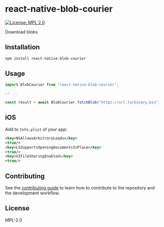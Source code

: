 # react-native-blob-courier

[![License: MPL 2.0](https://img.shields.io/badge/License-MPL%202.0-brightgreen.svg)](https://opensource.org/licenses/MPL-2.0)

Download blobs

## Installation

```sh
npm install react-native-blob-courier
```

## Usage

```js
import BlobCourier from "react-native-blob-courier";

// ...

const result = await BlobCourier.fetchBlob("https://url.to/binary.bin");
```

## iOS
Add to `Info.plist` of your app:
```xml
<key>NSAllowsArbitraryLoads</key>
<true/>
<key>LSSupportsOpeningDocumentsInPlace</key>
<true/>
<key>UIFileSharingEnabled</key>
<true/>
```

## Contributing

See the [contributing guide](CONTRIBUTING.md) to learn how to contribute to the repository and the development workflow.

## License

MPL-2.0
